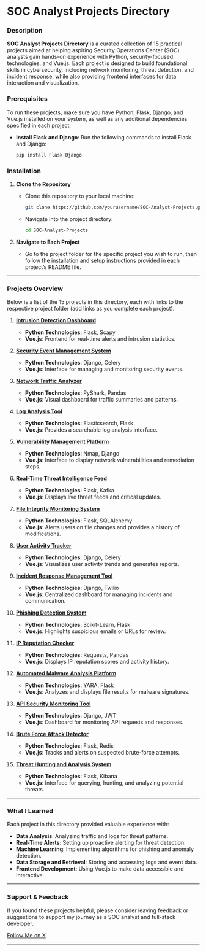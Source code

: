 # SOC Analyst Projects Directory

### Description
**SOC Analyst Projects Directory** is a curated collection of 15 practical projects aimed at helping aspiring Security Operations Center (SOC) analysts gain hands-on experience with Python, security-focused technologies, and Vue.js. Each project is designed to build foundational skills in cybersecurity, including network monitoring, threat detection, and incident response, while also providing frontend interfaces for data interaction and visualization.

### Prerequisites
To run these projects, make sure you have Python, Flask, Django, and Vue.js installed on your system, as well as any additional dependencies specified in each project.

- **Install Flask and Django**: Run the following commands to install Flask and Django:
    ```bash
    pip install Flask Django
    ```

### Installation
1. **Clone the Repository**
   - Clone this repository to your local machine:
       ```bash
       git clone https://github.com/yourusername/SOC-Analyst-Projects.git
       ```
   - Navigate into the project directory:
       ```bash
       cd SOC-Analyst-Projects
       ```

2. **Navigate to Each Project**
   - Go to the project folder for the specific project you wish to run, then follow the installation and setup instructions provided in each project’s README file.

---

### Projects Overview

Below is a list of the 15 projects in this directory, each with links to the respective project folder (add links as you complete each project).

1. **[Intrusion Detection Dashboard](#)**
   - **Python Technologies**: Flask, Scapy
   - **Vue.js**: Frontend for real-time alerts and intrusion statistics.

2. **[Security Event Management System](#)**
   - **Python Technologies**: Django, Celery
   - **Vue.js**: Interface for managing and monitoring security events.

3. **[Network Traffic Analyzer](#)**
   - **Python Technologies**: PyShark, Pandas
   - **Vue.js**: Visual dashboard for traffic summaries and patterns.

4. **[Log Analysis Tool](#)**
   - **Python Technologies**: Elasticsearch, Flask
   - **Vue.js**: Provides a searchable log analysis interface.

5. **[Vulnerability Management Platform](#)**
   - **Python Technologies**: Nmap, Django
   - **Vue.js**: Interface to display network vulnerabilities and remediation steps.

6. **[Real-Time Threat Intelligence Feed](#)**
   - **Python Technologies**: Flask, Kafka
   - **Vue.js**: Displays live threat feeds and critical updates.

7. **[File Integrity Monitoring System](#)**
   - **Python Technologies**: Flask, SQLAlchemy
   - **Vue.js**: Alerts users on file changes and provides a history of modifications.

8. **[User Activity Tracker](#)**
   - **Python Technologies**: Django, Celery
   - **Vue.js**: Visualizes user activity trends and generates reports.

9. **[Incident Response Management Tool](#)**
   - **Python Technologies**: Django, Twilio
   - **Vue.js**: Centralized dashboard for managing incidents and communication.

10. **[Phishing Detection System](#)**
    - **Python Technologies**: Scikit-Learn, Flask
    - **Vue.js**: Highlights suspicious emails or URLs for review.

11. **[IP Reputation Checker](#)**
    - **Python Technologies**: Requests, Pandas
    - **Vue.js**: Displays IP reputation scores and activity history.

12. **[Automated Malware Analysis Platform](#)**
    - **Python Technologies**: YARA, Flask
    - **Vue.js**: Analyzes and displays file results for malware signatures.

13. **[API Security Monitoring Tool](#)**
    - **Python Technologies**: Django, JWT
    - **Vue.js**: Dashboard for monitoring API requests and responses.

14. **[Brute Force Attack Detector](#)**
    - **Python Technologies**: Flask, Redis
    - **Vue.js**: Tracks and alerts on suspected brute-force attempts.

15. **[Threat Hunting and Analysis System](#)**
    - **Python Technologies**: Flask, Kibana
    - **Vue.js**: Interface for querying, hunting, and analyzing potential threats.

---

### What I Learned
Each project in this directory provided valuable experience with:
- **Data Analysis**: Analyzing traffic and logs for threat patterns.
- **Real-Time Alerts**: Setting up proactive alerting for threat detection.
- **Machine Learning**: Implementing algorithms for phishing and anomaly detection.
- **Data Storage and Retrieval**: Storing and accessing logs and event data.
- **Frontend Development**: Using Vue.js to make data accessible and interactive.

---

### Support & Feedback
If you found these projects helpful, please consider leaving feedback or suggestions to support my journey as a SOC analyst and full-stack developer.

[Follow Me on X](https://x.com/kelvinintech)

---


